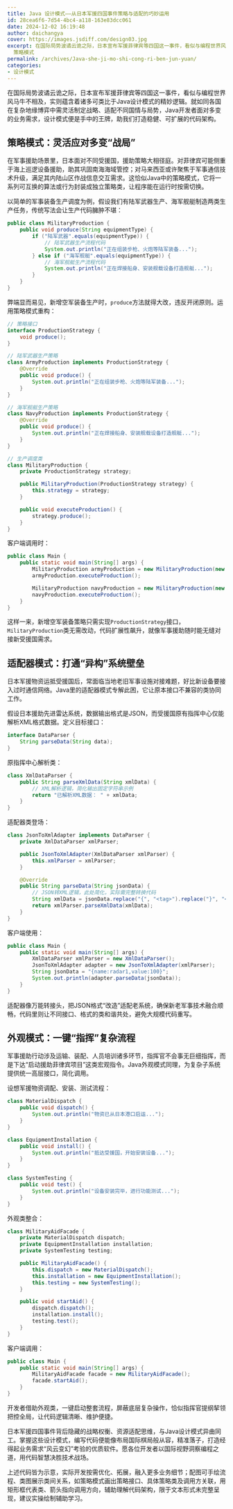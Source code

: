 ```yaml
---
title: Java 设计模式——从日本军援四国事件策略与适配的巧妙运用
id: 28cea6f6-7d54-4bc4-a118-163e83dcc061
date: 2024-12-02 16:19:48
author: daichangya
cover: https://images.jsdiff.com/design03.jpg
excerpt: 在国际局势波谲云诡之际，日本宣布军援菲律宾等四国这一事件，看似与编程世界风马牛不相及，实则蕴含着诸多可类比于Java设计模式的精妙逻辑。就如同各国在复杂地缘博弈中需灵活制定战略、适配不同国情与局势，Java开发者面对多变的业务需求，设计模式便是手中的王牌，助我们打造稳健、可扩展的代码架构。
  策略模式
permalink: /archives/Java-she-ji-mo-shi-cong-ri-ben-jun-yuan/
categories:
- 设计模式
---
```


在国际局势波谲云诡之际，日本宣布军援菲律宾等四国这一事件，看似与编程世界风马牛不相及，实则蕴含着诸多可类比于Java设计模式的精妙逻辑。就如同各国在复杂地缘博弈中需灵活制定战略、适配不同国情与局势，Java开发者面对多变的业务需求，设计模式便是手中的王牌，助我们打造稳健、可扩展的代码架构。

## 策略模式：灵活应对多变“战局”
在军事援助场景里，日本面对不同受援国，援助策略大相径庭。对菲律宾可能侧重于海上巡逻设备援助，助其巩固南海海域管控；对马来西亚或许聚焦于军事通信技术升级，满足其内陆山区作战信息交互需求。这恰似Java中的策略模式，它将一系列可互换的算法或行为封装成独立策略类，让程序能在运行时按需切换。

以简单的军事装备生产调度为例，假设我们有陆军武器生产、海军舰艇制造两类生产任务，传统写法会让生产代码臃肿不堪：
<separator></separator>
```java
public class MilitaryProduction {
    public void produce(String equipmentType) {
        if ("陆军武器".equals(equipmentType)) {
            // 陆军武器生产流程代码
            System.out.println("正在组装步枪、火炮等陆军装备...");
        } else if ("海军舰艇".equals(equipmentType)) {
            // 海军舰艇生产流程代码
            System.out.println("正在焊接船身、安装舰载设备打造舰艇...");
        }
    }
}
```

弊端显而易见，新增空军装备生产时，`produce`方法就得大改，违反开闭原则。运用策略模式重构：

```java
// 策略接口
interface ProductionStrategy {
    void produce();
}

// 陆军武器生产策略
class ArmyProduction implements ProductionStrategy {
    @Override
    public void produce() {
        System.out.println("正在组装步枪、火炮等陆军装备...");
    }
}

// 海军舰艇生产策略
class NavyProduction implements ProductionStrategy {
    @Override
    public void produce() {
        System.out.println("正在焊接船身、安装舰载设备打造舰艇...");
    }
}

// 生产调度类
class MilitaryProduction {
    private ProductionStrategy strategy;

    public MilitaryProduction(ProductionStrategy strategy) {
        this.strategy = strategy;
    }

    public void executeProduction() {
        strategy.produce();
    }
}
```

客户端调用时：
```java
public class Main {
    public static void main(String[] args) {
        MilitaryProduction armyProduction = new MilitaryProduction(new ArmyProduction());
        armyProduction.executeProduction();

        MilitaryProduction navyProduction = new MilitaryProduction(new NavyProduction());
        navyProduction.executeProduction();
    }
}
```

这样一来，新增空军装备策略只需实现`ProductionStrategy`接口，`MilitaryProduction`类无需改动，代码扩展性飙升，就像军事援助随时能无缝对接新受援国需求。

## 适配器模式：打通“异构”系统壁垒
日本军援物资运抵受援国后，常面临当地老旧军事设施对接难题，好比新设备要接入过时通信网络。Java里的适配器模式专解此困，它让原本接口不兼容的类协同工作。

假设日本援助先进雷达系统，数据输出格式是JSON，而受援国原有指挥中心仅能解析XML格式数据。定义目标接口：

```java
interface DataParser {
    String parseData(String data);
}
```

原指挥中心解析类：
```java
class XmlDataParser {
    public String parseXmlData(String xmlData) {
        // XML解析逻辑，简化输出固定字符串示例
        return "已解析XML数据： " + xmlData;
    }
}
```

适配器类登场：
```java
class JsonToXmlAdapter implements DataParser {
    private XmlDataParser xmlParser;

    public JsonToXmlAdapter(XmlDataParser xmlParser) {
        this.xmlParser = xmlParser;
    }

    @Override
    public String parseData(String jsonData) {
        // JSON转XML逻辑，此处简化，实际需完整转换代码
        String xmlData = jsonData.replace("{", "<tag>").replace("}", "</tag>");
        return xmlParser.parseXmlData(xmlData);
    }
}
```

客户端使用：
```java
public class Main {
    public static void main(String[] args) {
        XmlDataParser xmlParser = new XmlDataParser();
        JsonToXmlAdapter adapter = new JsonToXmlAdapter(xmlParser);
        String jsonData = "{name:radar1,value:100}";
        System.out.println(adapter.parseData(jsonData));
    }
}
```

适配器像万能转接头，把JSON格式“改造”适配老系统，确保新老军事技术融合顺畅，代码里则让不同接口、格式的类和谐共处，避免大规模代码重写。

## 外观模式：一键“指挥”复杂流程
军事援助行动涉及运输、装配、人员培训诸多环节，指挥官不会事无巨细指挥，而是下达“启动援助菲律宾项目”这类宏观指令。Java外观模式同理，为复杂子系统提供统一高层接口，简化调用。

设想军援物资调配、安装、测试流程：
```java
class MaterialDispatch {
    public void dispatch() {
        System.out.println("物资已从日本港口启运...");
    }
}

class EquipmentInstallation {
    public void install() {
        System.out.println("抵达受援国，开始安装设备...");
    }
}

class SystemTesting {
    public void test() {
        System.out.println("设备安装完毕，进行功能测试...");
    }
}
```

外观类整合：
```java
class MilitaryAidFacade {
    private MaterialDispatch dispatch;
    private EquipmentInstallation installation;
    private SystemTesting testing;

    public MilitaryAidFacade() {
        this.dispatch = new MaterialDispatch();
        this.installation = new EquipmentInstallation();
        this.testing = new SystemTesting();
    }

    public void startAid() {
        dispatch.dispatch();
        installation.install();
        testing.test();
    }
}
```

客户端调用：
```java
public class Main {
    public static void main(String[] args) {
        MilitaryAidFacade facade = new MilitaryAidFacade();
        facade.startAid();
    }
}
```

开发者借助外观类，一键启动整套流程，屏蔽底层复杂操作，恰似指挥官提纲挈领把控全局，让代码逻辑清晰、维护便捷。

日本军援四国事件背后隐藏的战略权衡、资源适配思维，与Java设计模式异曲同工。掌握这些设计模式，编写代码便能像布局国际棋局般从容，精准落子，打造经得起业务需求“风云变幻”考验的优质软件。愿各位开发者以国际视野洞察编程之道，用代码智慧决胜技术战场。

上述代码皆为示意，实际开发按需优化、拓展，融入更多业务细节；配图可手绘流程、类图展示类间关系，如策略模式画出策略接口、具体策略类及调用方关联，用矩形框代表类、箭头指向调用方向，辅助理解代码架构，限于文本形式未完整呈现，建议实操绘制辅助学习。 